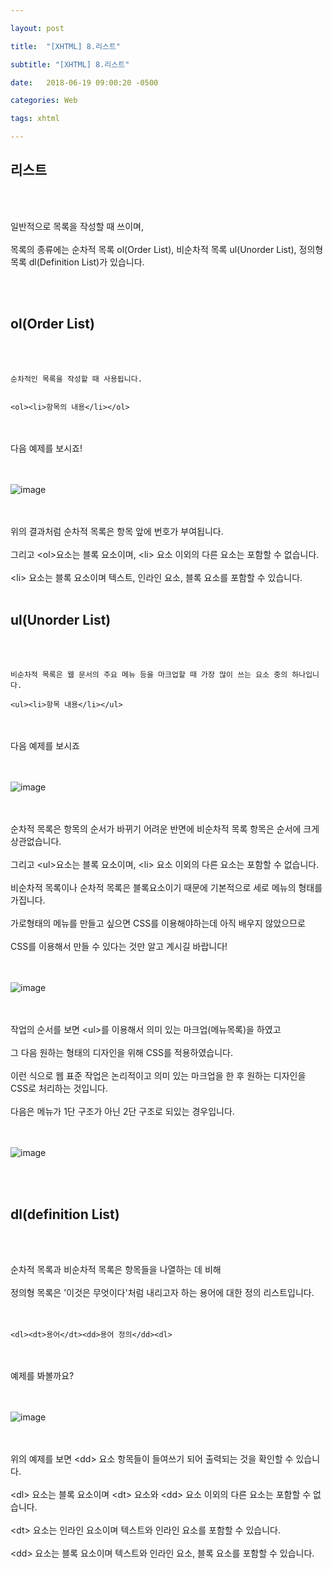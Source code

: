 ```yaml
---

layout: post

title:  "[XHTML] 8.리스트"

subtitle: "[XHTML] 8.리스트"

date:   2018-06-19 09:00:20 -0500

categories: Web

tags: xhtml

---
```


## 리스트

<br>
<br>

일반적으로 목록을 작성할 때 쓰이며, 
<br>
<br>
목록의 종류에는 순차적 목록 ol(Order List), 비순차적 목록 ul(Unorder List), 정의형 목록 dl(Definition List)가 있습니다.

<br>
<br>

## ol(Order List)

<br>
<br>

```
순차적인 목록을 작성할 때 사용됩니다.


<ol><li>항목의 내용</li></ol>
```

<br>
<br>
다음 예제를 보시죠!
<br>
<br>
<br>

![image](/image/XHTML_image/xhtml_image_26.png)

<br>
<br>
위의 결과처럼 순차적 목록은 항목 앞에 번호가 부여됩니다.
<br>
<br>
그리고 &lt;ol&gt;요소는 블록 요소이며, &lt;li&gt; 요소 이외의 다른 요소는 포함할 수 없습니다.
<br>
<br>
&lt;li&gt; 요소는 블록 요소이며 텍스트, 인라인 요소, 블록 요소를 포함할 수 있습니다.

<br>
<br>

## ul(Unorder List)

<br>
<br>

```
비순차적 목록은 웹 문서의 주요 메뉴 등을 마크업할 때 가장 많이 쓰는 요소 중의 하나입니다.

<ul><li>항목 내용</li></ul>
```

<br>
<br>
다음 예제를 보시죠
<br>
<br>
<br>

![image](/image/XHTML_image/xhtml_image_27.png)

<br>
<br>
순차적 목록은 항목의 순서가 바뀌기 어려운 반면에 비순차적 목록 항목은 순서에 크게 상관없습니다.
<br>
<br>
그리고 &lt;ul&gt;요소는 블록 요소이며, &lt;li&gt; 요소 이외의 다른 요소는 포함할 수 없습니다.
<br>
<br>
비순차적 목록이나 순차적 목록은 블록요소이기 때문에 기본적으로 세로 메뉴의 형태를 가집니다.
<br>
<br>
가로형태의 메뉴를 만들고 싶으면 CSS를 이용해야하는데 아직 배우지 않았으므로 
<br>
<br>
CSS를 이용해서 만들 수 있다는 것만 알고 계시길 바랍니다!
<br>
<br>
<br>

![image](/image/XHTML_image/xhtml_image_28.png)

<br>
<br>
작업의 순서를 보면 &lt;ul&gt;를 이용해서 의미 있는 마크업(메뉴목록)을 하였고
<br>
<br>
그 다음 원하는 형태의 디자인을 위해 CSS를 적용하였습니다.
<br>
<br>
이런 식으로 웹 표준 작업은 논리적이고 의미 있는 마크업을 한 후 원하는 디자인을 CSS로 처리하는 것입니다.
<br>
<br>
다음은 메뉴가 1단 구조가 아닌 2단 구조로 되있는 경우입니다.
<br>
<br>
<br>

![image](/image/XHTML_image/xhtml_image_29.png)

<br>
<br>

## dl(definition List)

<br>
<br>

순차적 목록과 비순차적 목록은 항목들을 나열하는 데 비해 
<br>
<br>
정의형 목록은 '이것은 무엇이다'처럼 내리고자 하는 용어에 대한 정의 리스트입니다.
<br>
<br>
<br>

```
<dl><dt>용어</dt><dd>용어 정의</dd><dl>
```

<br>
<br>
예제를 봐볼까요?
<br>
<br>
<br>

![image](/image/XHTML_image/xhtml_image_30.png)

<br>
<br>
위의 예제를 보면 &lt;dd&gt; 요소 항목들이 들여쓰기 되어 출력되는 것을 확인할 수 있습니다.
<br>
<br>
&lt;dl&gt; 요소는 블록 요소이며 &lt;dt&gt; 요소와 &lt;dd&gt; 요소 이외의 다른 요소는 포함할 수 없습니다.
<br>
<br>
&lt;dt&gt; 요소는 인라인 요소이며 텍스트와 인라인 요소를 포함할 수 있습니다.
<br>
<br>
&lt;dd&gt; 요소는 블록 요소이며 텍스트와 인라인 요소, 블록 요소를 포함할 수 있습니다.


